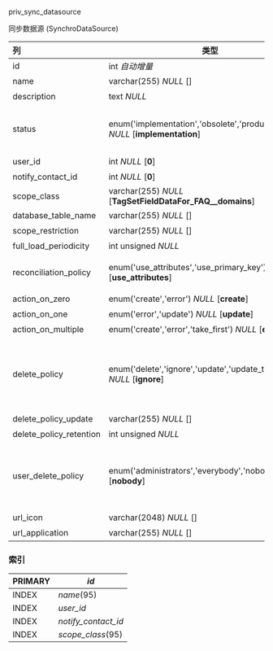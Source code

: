 priv_sync_datasource

同步数据源 (SynchroDataSource)



| 列                      | 类型                                                         | 注释                                                         |
| :---------------------- | ------------------------------------------------------------ | ------------------------------------------------------------ |
| id                      | int *自动增量*                                               | 自增ID                                                       |
| name                    | varchar(255) *NULL* []                                       | 名称                                                         |
| description             | text *NULL*                                                  | 描述                                                         |
| status                  | enum('implementation','obsolete','production') *NULL* [**implementation**] | 状态，上线 (implementation), 废弃 (obsolete), 生产 (production) |
| user_id                 | int *NULL* [**0**]                                           | 用户                                                         |
| notify_contact_id       | int *NULL* [**0**]                                           | 要通知的人                                                   |
| scope_class             | varchar(255) *NULL* [**TagSetFieldDataFor_FAQ__domains**]    | 目标类                                                       |
| database_table_name     | varchar(255) *NULL* []                                       | 数据库表名                                                   |
| scope_restriction       | varchar(255) *NULL* []                                       | 范围限制                                                     |
| full_load_periodicity   | int unsigned *NULL*                                          | 满载间隔                                                     |
| reconciliation_policy   | enum('use_attributes','use_primary_key') *NULL* [**use_attributes**] | 调节政策，use_attributes，use_primary_key                    |
| action_on_zero          | enum('create','error') *NULL* [**create**]                   | 执行结果成功时                                               |
| action_on_one           | enum('error','update') *NULL* [**update**]                   | 执行结果失败时                                               |
| action_on_multiple      | enum('create','error','take_first') *NULL* [**error**]       | 执行结果未知时                                               |
| delete_policy           | enum('delete','ignore','update','update_then_delete') *NULL* [**ignore**] | 删除策略，删除 (delete), 忽略 (ignore), 更新 (update), 先更新再删除 (update_then_delete) |
| delete_policy_update    | varchar(255) *NULL* []                                       | 更新规则                                                     |
| delete_policy_retention | int unsigned *NULL*                                          | 保留期限                                                     |
| user_delete_policy      | enum('administrators','everybody','nobody') *NULL* [**nobody**] | 授权用户，仅限管理员 (administrators), Everybody allowed to delete such objects (everybody), Nobody (nobody) |
| url_icon                | varchar(2048) *NULL* []                                      | 图标的超链接                                                 |
| url_application         | varchar(255) *NULL* []                                       | 应用的超链接                                                 |

### 索引

| PRIMARY | *id*                |
| :------ | ------------------- |
| INDEX   | *name*(95)          |
| INDEX   | *user_id*           |
| INDEX   | *notify_contact_id* |
| INDEX   | *scope_class*(95)   |